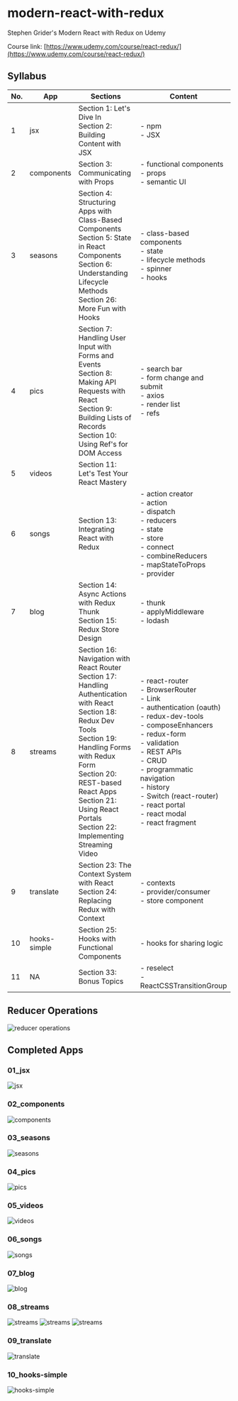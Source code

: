 # modern-react-with-redux

Stephen Grider's Modern React with Redux on Udemy

Course link: [https://www.udemy.com/course/react-redux/](https://www.udemy.com/course/react-redux/)

## Syllabus

| No. | App          | Sections                                                                                                                                                                                                                                                                                    | Content                                                                                                                                                                                                                                                                                                 |
| --- | ------------ | ------------------------------------------------------------------------------------------------------------------------------------------------------------------------------------------------------------------------------------------------------------------------------------------- | ------------------------------------------------------------------------------------------------------------------------------------------------------------------------------------------------------------------------------------------------------------------------------------------------------- |
| 1   | jsx          | Section 1: Let's Dive In<br>Section 2: Building Content with JSX                                                                                                                                                                                                                            | - npm<br>- JSX                                                                                                                                                                                                                                                                                          |
| 2   | components   | Section 3: Communicating with Props                                                                                                                                                                                                                                                         | - functional components<br>- props<br>- semantic UI                                                                                                                                                                                                                                                     |
| 3   | seasons      | Section 4: Structuring Apps with Class-Based Components<br>Section 5: State in React Components<br>Section 6: Understanding Lifecycle Methods<br>Section 26: More Fun with Hooks                                                                                                            | - class-based components<br>- state<br>- lifecycle methods<br>- spinner<br>- hooks                                                                                                                                                                                                                      |
| 4   | pics         | Section 7: Handling User Input with Forms and Events<br>Section 8: Making API Requests with React<br>Section 9: Building Lists of Records<br>Section 10: Using Ref's for DOM Access                                                                                                         | - search bar<br>- form change and submit<br>- axios<br>- render list<br>- refs                                                                                                                                                                                                                          |
| 5   | videos       | Section 11: Let's Test Your React Mastery                                                                                                                                                                                                                                                   |                                                                                                                                                                                                                                                                                                         |
| 6   | songs        | Section 13: Integrating React with Redux                                                                                                                                                                                                                                                    | - action creator<br>- action<br>- dispatch<br>- reducers<br>- state<br>- store<br>- connect<br>- combineReducers<br>- mapStateToProps<br>- provider                                                                                                                                                     |
| 7   | blog         | Section 14: Async Actions with Redux Thunk<br>Section 15: Redux Store Design                                                                                                                                                                                                                | - thunk<br>- applyMiddleware<br>- lodash                                                                                                                                                                                                                                                                |
| 8   | streams      | Section 16: Navigation with React Router<br>Section 17: Handling Authentication with React<br>Section 18: Redux Dev Tools<br>Section 19: Handling Forms with Redux Form<br>Section 20: REST-based React Apps<br>Section 21: Using React Portals<br>Section 22: Implementing Streaming Video | - react-router<br>- BrowserRouter<br>- Link<br>- authentication (oauth)<br>- redux-dev-tools<br>- composeEnhancers<br>- redux-form<br>- validation<br>- REST APIs<br>- CRUD<br>- programmatic navigation<br>- history<br>- Switch (react-router)<br>- react portal<br>- react modal<br>- react fragment |
| 9   | translate    | Section 23: The Context System with React<br>Section 24: Replacing Redux with Context                                                                                                                                                                                                       | - contexts<br>- provider/consumer<br>- store component                                                                                                                                                                                                                                                  |
| 10  | hooks-simple | Section 25: Hooks with Functional Components                                                                                                                                                                                                                                                | - hooks for sharing logic                                                                                                                                                                                                                                                                               |
| 11  | NA           | Section 33: Bonus Topics                                                                                                                                                                                                                                                                    | - reselect<br>- ReactCSSTransitionGroup                                                                                                                                                                                                                                                                 |

## Reducer Operations

![reducer operations](images/reducer_ops.png)

## Completed Apps

### 01_jsx

![jsx](images/01_jsx.png)

### 02_components

![components](images/02_components.png)

### 03_seasons

![seasons](images/03_seasons.png)

### 04_pics

![pics](images/04_pics.png)

### 05_videos

![videos](images/05_videos.png)

### 06_songs

![songs](images/06_songs.png)

### 07_blog

![blog](images/07_blog.png)

### 08_streams

![streams](images/08_streams_list.png)
![streams](images/08_streams_create.png)
![streams](images/08_streams_show.png)

### 09_translate

![translate](images/09_translate.png)

### 10_hooks-simple

![hooks-simple](images/10_hooks-simple.png)
